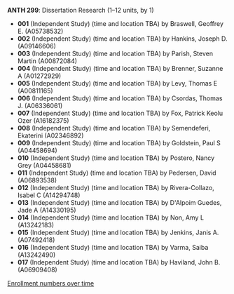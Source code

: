 **ANTH 299**: Dissertation Research (1–12 units, by 1)

- **001** (Independent Study) (time and location TBA) by Braswell, Geoffrey E. (A05738532)
- **002** (Independent Study) (time and location TBA) by Hankins, Joseph D. (A09146606)
- **003** (Independent Study) (time and location TBA) by Parish, Steven Martin (A00872084)
- **004** (Independent Study) (time and location TBA) by Brenner, Suzanne A (A01272929)
- **005** (Independent Study) (time and location TBA) by Levy, Thomas E (A00811165)
- **006** (Independent Study) (time and location TBA) by Csordas, Thomas J. (A06336061)
- **007** (Independent Study) (time and location TBA) by Fox, Patrick Keolu Ozer (A16182375)
- **008** (Independent Study) (time and location TBA) by Semendeferi, Ekaterini (A02346892)
- **009** (Independent Study) (time and location TBA) by Goldstein, Paul S (A04458694)
- **010** (Independent Study) (time and location TBA) by Postero, Nancy Grey (A04458681)
- **011** (Independent Study) (time and location TBA) by Pedersen, David (A06893538)
- **012** (Independent Study) (time and location TBA) by Rivera-Collazo, Isabel C (A14294748)
- **013** (Independent Study) (time and location TBA) by D'Alpoim Guedes, Jade A (A14330195)
- **014** (Independent Study) (time and location TBA) by Non, Amy L (A13242183)
- **015** (Independent Study) (time and location TBA) by Jenkins, Janis A. (A07492418)
- **016** (Independent Study) (time and location TBA) by Varma, Saiba (A13242490)
- **017** (Independent Study) (time and location TBA) by Haviland, John B. (A06909408)

[Enrollment numbers over time](./ANTH299.tsv)
